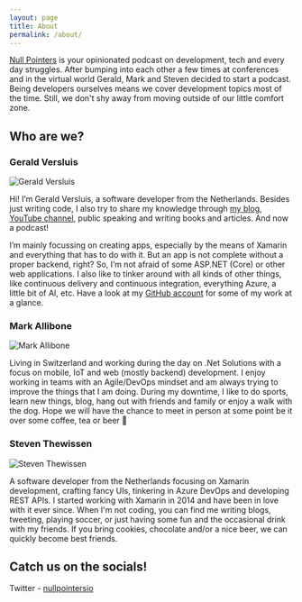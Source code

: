 ```yaml
---
layout: page
title: About
permalink: /about/
---
```


[Null Pointers](https://nullpointers.io) is your opinionated podcast on development, tech and every day struggles. After bumping into each other a few times at conferences and in the virtual world Gerald, Mark and Steven decided to start a podcast. Being developers ourselves means we cover development topics most of the time. Still, we don't shy away from moving outside of our little comfort zone.

## Who are we?

### Gerald Versluis

<img src="{{ site.baseurl }}/images/gerald.png" alt="Gerald Versluis" class="muh-avatar" />

Hi! I’m Gerald Versluis, a software developer from the Netherlands. Besides just writing code, I also try to share my knowledge through [my blog](https://blog.verslu.is), [YouTube channel](https://youtube.com/GeraldVersluis), public speaking and writing books and articles. And now a podcast!

I’m mainly focussing on creating apps, especially by the means of Xamarin and everything that has to do with it. But an app is not complete without a proper backend, right? So, I’m not afraid of some ASP.NET (Core) or other web applications. I also like to tinker around with all kinds of other things, like continuous delivery and continuous integration, everything Azure, a little bit of AI, etc. Have a look at my [GitHub account](https://github.com/jfversluis) for some of my work at a glance.

### Mark Allibone

<img src="{{ site.baseurl }}/images/mark.png" alt="Mark Allibone" class="muh-avatar" />

Living in Switzerland and working during the day on .Net Solutions with a focus on mobile, IoT and web (mostly backend) development. I enjoy working in teams with an Agile/DevOps mindset and am always trying to improve the things that I am doing.
During my downtime, I like to do sports, learn new things, blog, hang out with friends and family or enjoy a walk with the dog.
Hope we will have the chance to meet in person at some point be it over some coffee, tea or beer 🙂

### Steven Thewissen

<img src="{{ site.baseurl }}/images/steven.png" alt="Steven Thewissen" class="muh-avatar" />

A software developer from the Netherlands focusing on Xamarin development, crafting fancy UIs, tinkering in Azure DevOps and developing REST APIs. I started working with Xamarin in 2014 and have been in love with it ever since. When I'm not coding, you can find me writing blogs, tweeting, playing soccer, or just having some fun and the occasional drink with my friends. If you bring cookies, chocolate and/or a nice beer, we can quickly become best friends.

## Catch us on the socials!

Twitter - [nullpointersio](https://www.twitter.com/nullpointersio)
